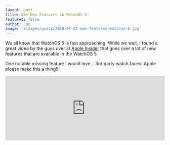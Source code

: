 ```yaml
---
layout: post
title: 65+ New Features in WatchOS 5
featured: false
author: Jon
image: '/images/posts/2018-07-27-new-features-watchos-5.jpg'
---
```

We all know that WatchOS 5 is fast approaching. While we wait, I found a great video by the guys over at [Apple Insider](https://appleinsider.com/articles/18/06/08/65-new-features-in-watchos-5-for-apple-watch) that goes over a lot of new features that are available in the WatchOS 5.

One notable missing feature I would love… 3rd party watch faces! Apple please make this a thing!!!

<div style="position:relative;height:0;padding-bottom:40.42%"><iframe src="https://www.youtube.com/embed/pmzOZlPYCds?ecver=2" style="position:absolute;width:100%;height:100%;left:0" width="891" height="360" frameborder="0" allow="autoplay; encrypted-media" allowfullscreen></iframe></div>
